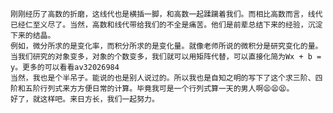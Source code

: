     刚刚经历了高数的折磨，这线代也是横插一脚，和高数一起蹂躏着我们。而相比高数而言，线代已经仁至义尽了。当然，高数和线代带给我们的不全是痛苦。他们是前辈总结下来的经验，沉淀下来的结晶。
    例如，微分所求的是变化率，而积分所求的是变化量。就像老师所说的微积分是研究变化的量。当我们研究的对象变多，对象的个数变多，我们就可以用矩阵代替，可以直接化简为Wx + b = y。更多的可以看看av32026984
    当然，我也是个半吊子。能说的也是别人说过的。所以我也是自知之明的写下了这个求三阶、四阶和五阶行列式来方方便日常的计算。毕竟我可是一个行列式算一天的男人啊😫😫😫。
    好了，就这样吧。来日方长，我们一起努力。
